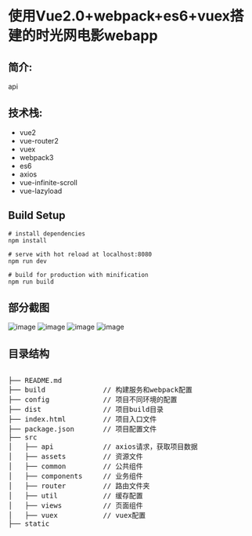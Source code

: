 
使用Vue2.0+webpack+es6+vuex搭建的时光网电影webapp
====
简介:
---
api 

技术栈:
---
* vue2
* vue-router2
* vuex
* webpack3
* es6
* axios
* vue-infinite-scroll
* vue-lazyload

Build Setup
---
```
# install dependencies
npm install

# serve with hot reload at localhost:8080
npm run dev

# build for production with minification
npm run build
```

部分截图
---

![image](https://github.com/Jmhh/vue-shiguang-movie/blob/master/screenshots/1.png)
![image](https://github.com/Jmhh/vue-shiguang-movie/blob/master/screenshots/2.png)
![image](https://github.com/Jmhh/vue-shiguang-movie/blob/master/screenshots/3.png)
![image](https://github.com/Jmhh/vue-shiguang-movie/blob/master/screenshots/4.png)

目录结构
---
<pre>

├── README.md           
├── build              // 构建服务和webpack配置
├── config             // 项目不同环境的配置
├── dist               // 项目build目录
├── index.html         // 项目入口文件
├── package.json       // 项目配置文件
├── src
│   ├── api            // axios请求，获取项目数据
│   ├── assets         // 资源文件
│   ├── common         // 公共组件
│   ├── components     // 业务组件
│   ├── router         // 路由文件夹
│   ├── util           // 缓存配置
│   ├── views          // 页面组件
│   ├── vuex           // vuex配置
├── static
<pre>
